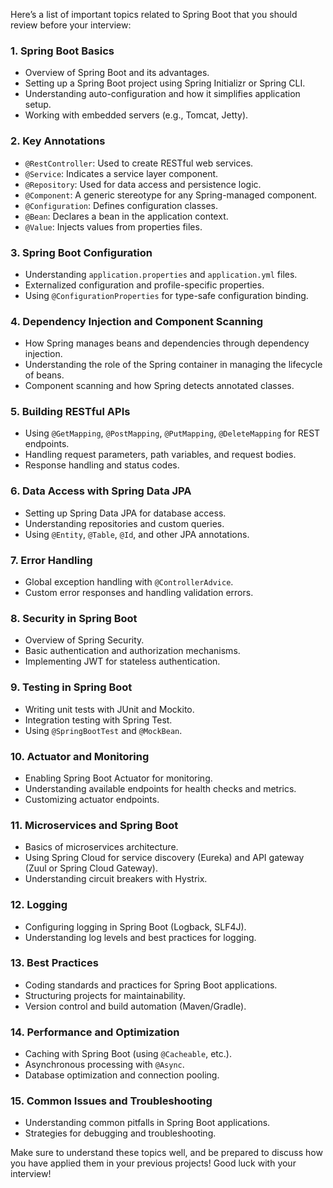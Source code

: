 Here’s a list of important topics related to Spring Boot that you should review before your interview:

### 1. **Spring Boot Basics**
   - Overview of Spring Boot and its advantages.
   - Setting up a Spring Boot project using Spring Initializr or Spring CLI.
   - Understanding auto-configuration and how it simplifies application setup.
   - Working with embedded servers (e.g., Tomcat, Jetty).

### 2. **Key Annotations**
   - `@RestController`: Used to create RESTful web services.
   - `@Service`: Indicates a service layer component.
   - `@Repository`: Used for data access and persistence logic.
   - `@Component`: A generic stereotype for any Spring-managed component.
   - `@Configuration`: Defines configuration classes.
   - `@Bean`: Declares a bean in the application context.
   - `@Value`: Injects values from properties files.

### 3. **Spring Boot Configuration**
   - Understanding `application.properties` and `application.yml` files.
   - Externalized configuration and profile-specific properties.
   - Using `@ConfigurationProperties` for type-safe configuration binding.

### 4. **Dependency Injection and Component Scanning**
   - How Spring manages beans and dependencies through dependency injection.
   - Understanding the role of the Spring container in managing the lifecycle of beans.
   - Component scanning and how Spring detects annotated classes.

### 5. **Building RESTful APIs**
   - Using `@GetMapping`, `@PostMapping`, `@PutMapping`, `@DeleteMapping` for REST endpoints.
   - Handling request parameters, path variables, and request bodies.
   - Response handling and status codes.

### 6. **Data Access with Spring Data JPA**
   - Setting up Spring Data JPA for database access.
   - Understanding repositories and custom queries.
   - Using `@Entity`, `@Table`, `@Id`, and other JPA annotations.

### 7. **Error Handling**
   - Global exception handling with `@ControllerAdvice`.
   - Custom error responses and handling validation errors.

### 8. **Security in Spring Boot**
   - Overview of Spring Security.
   - Basic authentication and authorization mechanisms.
   - Implementing JWT for stateless authentication.

### 9. **Testing in Spring Boot**
   - Writing unit tests with JUnit and Mockito.
   - Integration testing with Spring Test.
   - Using `@SpringBootTest` and `@MockBean`.

### 10. **Actuator and Monitoring**
   - Enabling Spring Boot Actuator for monitoring.
   - Understanding available endpoints for health checks and metrics.
   - Customizing actuator endpoints.

### 11. **Microservices and Spring Boot**
   - Basics of microservices architecture.
   - Using Spring Cloud for service discovery (Eureka) and API gateway (Zuul or Spring Cloud Gateway).
   - Understanding circuit breakers with Hystrix.

### 12. **Logging**
   - Configuring logging in Spring Boot (Logback, SLF4J).
   - Understanding log levels and best practices for logging.

### 13. **Best Practices**
   - Coding standards and practices for Spring Boot applications.
   - Structuring projects for maintainability.
   - Version control and build automation (Maven/Gradle).

### 14. **Performance and Optimization**
   - Caching with Spring Boot (using `@Cacheable`, etc.).
   - Asynchronous processing with `@Async`.
   - Database optimization and connection pooling.

### 15. **Common Issues and Troubleshooting**
   - Understanding common pitfalls in Spring Boot applications.
   - Strategies for debugging and troubleshooting.

Make sure to understand these topics well, and be prepared to discuss how you have applied them in your previous projects! Good luck with your interview!
